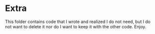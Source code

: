 # Extra

This folder contains code that I wrote and realized I do not need, but I do not want to delete it nor do I want to keep it with the other code. Enjoy.